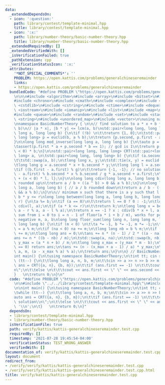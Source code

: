```yaml
---
data:
  _extendedDependsOn:
  - icon: ':question:'
    path: library/contest/template-minimal.hpp
    title: library/contest/template-minimal.hpp
  - icon: ':x:'
    path: library/number-theory/basic-number-theory.hpp
    title: library/number-theory/basic-number-theory.hpp
  _extendedRequiredBy: []
  _extendedVerifiedWith: []
  _isVerificationFailed: true
  _pathExtension: cpp
  _verificationStatusIcon: ':x:'
  attributes:
    '*NOT_SPECIAL_COMMENTS*': ''
    PROBLEM: https://open.kattis.com/problems/generalchineseremainder
    links:
    - https://open.kattis.com/problems/generalchineseremainder
  bundledCode: "#define PROBLEM \"https://open.kattis.com/problems/generalchineseremainder\"\
    \n\n\n#include <algorithm>\n#include <array>\n#include <bitset>\n#include <cassert>\n\
    #include <chrono>\n#include <cmath>\n#include <complex>\n#include <cstdio>\n#include\
    \ <cstdlib>\n#include <cstring>\n#include <ctime>\n#include <deque>\n#include\
    \ <iostream>\n#include <iomanip>\n#include <list>\n#include <map>\n#include <numeric>\n\
    #include <queue>\n#include <random>\n#include <set>\n#include <stack>\n#include\
    \ <string>\n#include <unordered_map>\n#include <vector>\n\nusing namespace std;\n\
    \nnamespace BasicNumberTheory { \n\n// find solution to a * x + b * y = gcd(a,\
    \ b)\n// |a * x|, |b * y| <= lcm(a, b)\nstd::pair<long long, long long> euclid(long\
    \ long a, long long b) {\n\tif (!b) \n\t\treturn {1, 0};\n\tstd::pair<long long,\
    \ long long> p = euclid(b, a % b);\n\treturn {p.second, p.first - a / b * p.second};\n\
    }\n\nlong long mod_inverse(long long a, long long b) {\n\tauto p = euclid(a, b);\n\
    \tassert(p.first * a + p.second * b == 1); // gcd is 1\n\treturn p.first + (p.first\
    \ < 0) * b;\n}\n\nstd::pair<long long, long long> CRT(std::pair<long long, long\
    \ long> a, \n\tstd::pair<long long, long long> b) {\n\tif (a.second < b.second)\n\
    \t\tstd::swap(a, b);\n\tlong long x, y;\n\tstd::tie(x, y) = euclid(a.second, b.second);\n\
    \tlong long g = a.second * x + b.second * y;\n\tlong long l = a.second / g * b.second;\n\
    \tif ((b.first - a.first) % g)\n\t\treturn {-1, -1}; // no solution\n\tx = (b.first\
    \ - a.first) % b.second * x % b.second / g * a.second + a.first;\n\treturn {x\
    \ + (x < 0) * l, l};\n}\n\nlong long cdiv(long long a, long long b) { // a / b\
    \ rounded up\n\treturn a / b + ((a ^ b) > 0 && a % b);\n}\n\nlong long fdiv(long\
    \ long a, long long b) { // a / b rounded down\n\treturn a / b - ((a ^ b) < 0\
    \ && a % b);\n}\n\n// minimum x such that there is a y such that l <= a * x +\
    \ b * y <= r\nlong long between(long long a, long long b, long long l, long long\
    \ r) {\n\ta %= b;\n\tif (a == 0)\n\t\treturn l == 0 ? 0 : -1;\n\tlong long k =\
    \ cdiv(l, a);\n\tif (a * k <= r)\n\t\treturn k;\n\tlong long x = between(b, a,\
    \ a - r % a, a - l % a);\n\treturn x == -1 ? x : cdiv(b * x + l, a);\n}\n\n//\
    \ sum from i = 0 to i = n - 1 of floor(a * i + b / m), works for positive and\
    \ negative m, a, b\nlong long floor_sum(long long n, long long m, long  long a,\
    \ long long b) {\n\tif (m < 0) \n\t\ta *= -1, b *= -1, m *= -1;\n\tlong long na\
    \ = a % m;\n\tif (na < 0) na += m;\n\tlong long nb = b % m;\n\tif (nb < 0) nb\
    \ += m;\n\tlong long ans = 0;\n\tans += n * (n - 1) / 2 * ((a - na) / m);\n\t\
    ans += n * ((b - nb) / m);\n\tstd::swap(a, na);\n\tstd::swap(b, nb);\n\tlong long\
    \ y_max = (a * n + b) / m;\n\tlong long x_max = (y_max * m - b);\n\tif (y_max\
    \ == 0) return ans;\n\tans += (n - (x_max + a - 1) / a) * y_max;\n\tans += floor_sum(y_max,\
    \ a, m, (a - x_max % a) % a);\n\treturn ans;\n}\n\n} // BasicNumberTheory\n\n\
    int main() {\n\tusing namespace BasicNumberTheory;\n\tint tt; cin >> tt;\n\twhile\
    \ (tt--) {\n\t\tlong long a, n, b, m;\n\t\tcin >> a >> n >> b >> m;\n\t\tauto\
    \ ans = CRT({a, n}, {b, m});\n\t\tif (ans.first == -1) \n\t\t\tcout << \"no solution\\\
    n\";\n\t\telse \n\t\t\tcout << ans.first << \" \" << ans.second << '\\n';\n\t\
    }   \n\treturn 0;\n}\n"
  code: "#define PROBLEM \"https://open.kattis.com/problems/generalchineseremainder\"\
    \n\n#include \"../../library/contest/template-minimal.hpp\"\n#include \"../../library/number-theory/basic-number-theory.hpp\"\
    \n\nint main() {\n\tusing namespace BasicNumberTheory;\n\tint tt; cin >> tt;\n\
    \twhile (tt--) {\n\t\tlong long a, n, b, m;\n\t\tcin >> a >> n >> b >> m;\n\t\t\
    auto ans = CRT({a, n}, {b, m});\n\t\tif (ans.first == -1) \n\t\t\tcout << \"no\
    \ solution\\n\";\n\t\telse \n\t\t\tcout << ans.first << \" \" << ans.second <<\
    \ '\\n';\n\t}   \n\treturn 0;\n}"
  dependsOn:
  - library/contest/template-minimal.hpp
  - library/number-theory/basic-number-theory.hpp
  isVerificationFile: true
  path: verify/kattis/kattis-generalchineseremainder.test.cpp
  requiredBy: []
  timestamp: '2021-07-28 19:45:54-04:00'
  verificationStatus: TEST_WRONG_ANSWER
  verifiedWith: []
documentation_of: verify/kattis/kattis-generalchineseremainder.test.cpp
layout: document
redirect_from:
- /verify/verify/kattis/kattis-generalchineseremainder.test.cpp
- /verify/verify/kattis/kattis-generalchineseremainder.test.cpp.html
title: verify/kattis/kattis-generalchineseremainder.test.cpp
---
```

